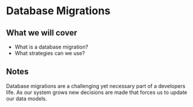 # Database Migrations

## What we will cover

- What is a database migration?
- What strategies can we use?

## Notes

Database migrations are a challenging yet necessary part of a developers life.
As our system grows new decisions are made that forces us to update our data models.
